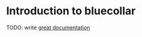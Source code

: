 # Introduction to bluecollar

TODO: write [great documentation](http://jacobian.org/writing/great-documentation/what-to-write/)
